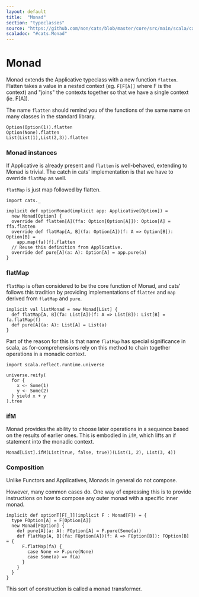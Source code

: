```yaml
---
layout: default
title:  "Monad"
section: "typeclasses"
source: "https://github.com/non/cats/blob/master/core/src/main/scala/cats/Monad.scala"
scaladoc: "#cats.Monad"
---
```

# Monad

Monad extends the Applicative typeclass with a new function `flatten`. Flatten
takes a value in a nested context (eg. `F[F[A]]` where F is the context) and
"joins" the contexts together so that we have a single context (ie. F[A]).

The name `flatten` should remind you of the functions of the same name on many
classes in the standard library.

```tut
Option(Option(1)).flatten
Option(None).flatten
List(List(1),List(2,3)).flatten
```

### Monad instances

If Applicative is already present and `flatten` is well-behaved, extending to
Monad is trivial. The catch in cats' implementation is that we have to override
`flatMap` as well.

`flatMap` is just map followed by flatten.

```tut
import cats._

implicit def optionMonad(implicit app: Applicative[Option]) =
  new Monad[Option] {
  override def flatten[A](ffa: Option[Option[A]]): Option[A] = ffa.flatten
  override def flatMap[A, B](fa: Option[A])(f: A => Option[B]): Option[B] =
    app.map(fa)(f).flatten
  // Reuse this definition from Applicative.
  override def pure[A](a: A): Option[A] = app.pure(a)
}
```

### flatMap

`flatMap` is often considered to be the core function of Monad, and cats'
follows this tradition by providing implementations of `flatten` and `map`
derived from `flatMap` and `pure`.

```tut
implicit val listMonad = new Monad[List] {
  def flatMap[A, B](fa: List[A])(f: A => List[B]): List[B] = fa.flatMap(f)
  def pure[A](a: A): List[A] = List(a)
}
```

Part of the reason for this is that name `flatMap` has special significance in
scala, as for-comprehensions rely on this method to chain together operations
in a monadic context.

```tut
import scala.reflect.runtime.universe

universe.reify(
  for {
    x <- Some(1)
    y <- Some(2)
  } yield x + y
).tree
```

### ifM

Monad provides the ability to choose later operations in a sequence based on
the results of earlier ones. This is embodied in `ifM`, which lifts an if
statement into the monadic context.

```tut
Monad[List].ifM(List(true, false, true))(List(1, 2), List(3, 4))
```

### Composition
Unlike Functors and Applicatives, Monads in general do not compose.

However, many common cases do. One way of expressing this is to provide
instructions on how to compose any outer monad with a specific inner monad.

```tut
implicit def optionT[F[_]](implicit F : Monad[F]) = {
  type FOption[A] = F[Option[A]]
  new Monad[FOption] {
    def pure[A](a: A): FOption[A] = F.pure(Some(a))
    def flatMap[A, B](fa: FOption[A])(f: A => FOption[B]): FOption[B] = {
      F.flatMap(fa) { 
        case None => F.pure(None)
        case Some(a) => f(a)
      }
    }
  }
}
```

This sort of construction is called a monad transformer.

